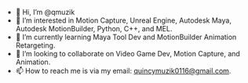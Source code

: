 - 👋 Hi, I’m @qmuzik
- 👀 I’m interested in Motion Capture, Unreal Engine, Autodesk Maya, Autodesk MotionBuilder, Python, C++, and MEL.
- 🌱 I’m currently learning Maya Tool Dev and MotionBuilder Animation Retargeting.
- 💞️ I’m looking to collaborate on Video Game Dev, Motion Capture, and Animation. 
- 📫 How to reach me is via my email: quincymuzik0116@gmail.com. 

<!---
qmuzik/qmuzik is a ✨ special ✨ repository because its `README.md` (this file) appears on your GitHub profile.
You can click the Preview link to take a look at your changes.
--->
